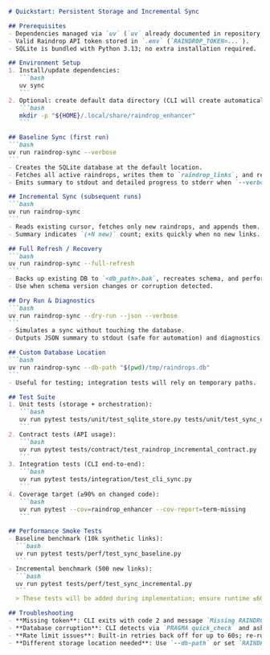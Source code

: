 ````markdown
# Quickstart: Persistent Storage and Incremental Sync

## Prerequisites
- Dependencies managed via `uv` (`uv` already documented in repository README).
- Valid Raindrop API token stored in `.env` (`RAINDROP_TOKEN=...`).
- SQLite is bundled with Python 3.13; no extra installation required.

## Environment Setup
1. Install/update dependencies:
   ```bash
   uv sync
   ```
2. Optional: create default data directory (CLI will create automatically if missing):
   ```bash
   mkdir -p "${HOME}/.local/share/raindrop_enhancer"
   ```

## Baseline Sync (first run)
```bash
uv run raindrop-sync --verbose
```
- Creates the SQLite database at the default location.
- Fetches all active raindrops, writes them to `raindrop_links`, and records the sync cursor.
- Emits summary to stdout and detailed progress to stderr when `--verbose`.

## Incremental Sync (subsequent runs)
```bash
uv run raindrop-sync
```
- Reads existing cursor, fetches only new raindrops, and appends them.
- Summary indicates `(+N new)` count; exits quickly when no new links.

## Full Refresh / Recovery
```bash
uv run raindrop-sync --full-refresh
```
- Backs up existing DB to `<db_path>.bak`, recreates schema, and performs full export.
- Use when schema version changes or corruption detected.

## Dry Run & Diagnostics
```bash
uv run raindrop-sync --dry-run --json --verbose
```
- Simulates a sync without touching the database.
- Outputs JSON summary to stdout (safe for automation) and diagnostics to stderr.

## Custom Database Location
```bash
uv run raindrop-sync --db-path "$(pwd)/tmp/raindrops.db"
```
- Useful for testing; integration tests will rely on temporary paths.

## Test Suite
1. Unit tests (storage + orchestration):
   ```bash
   uv run pytest tests/unit/test_sqlite_store.py tests/unit/test_sync_orchestrator.py
   ```
2. Contract tests (API usage):
   ```bash
   uv run pytest tests/contract/test_raindrop_incremental_contract.py
   ```
3. Integration tests (CLI end-to-end):
   ```bash
   uv run pytest tests/integration/test_cli_sync.py
   ```
4. Coverage target (≥90% on changed code):
   ```bash
   uv run pytest --cov=raindrop_enhancer --cov-report=term-missing
   ```

## Performance Smoke Tests
- Baseline benchmark (10k synthetic links):
  ```bash
  uv run pytest tests/perf/test_sync_baseline.py
  ```
- Incremental benchmark (500 new links):
  ```bash
  uv run pytest tests/perf/test_sync_incremental.py
  ```
  > These tests will be added during implementation; ensure runtime ≤60s and ≤5s respectively.

## Troubleshooting
- **Missing token**: CLI exits with code 2 and message `Missing RAINDROP_TOKEN`; ensure `.env` is present.
- **Database corruption**: CLI detects via `PRAGMA quick_check` and asks for `--full-refresh`; the command automatically creates a `.bak` before rebuilding.
- **Rate limit issues**: Built-in retries back off for up to 60s; re-run with `--verbose` to inspect attempts.
- **Different storage location needed**: Use `--db-path` or set `RAINDROP_ENHANCER_DB_PATH`; document in future tasks if env var support added.
````
